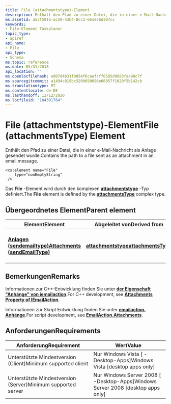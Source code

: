```yaml
---
title: File (attachmentstype)-Element
description: Enthält den Pfad zu einer Datei, die in einer e-Mail-Nachricht als Anlage gesendet wurde.
ms.assetid: a53f591b-ac59-43b4-8cc2-661e76d307cc
keywords:
- File-Element Taskplaner
topic_type:
- apiref
api_name:
- File
api_type:
- Schema
ms.topic: reference
ms.date: 05/31/2018
api_location: ''
ms.openlocfilehash: ed07d4b31f9054f6caefcff0585d9683faa90c7f
ms.sourcegitcommit: a1494c819bc5200050696e66057f1020f5b142cb
ms.translationtype: MT
ms.contentlocale: de-DE
ms.lasthandoff: 12/12/2020
ms.locfileid: "104391764"
---
```

# <a name="file-attachmentstype-element"></a><span data-ttu-id="48924-104">File (attachmentstype)-Element</span><span class="sxs-lookup"><span data-stu-id="48924-104">File (attachmentsType) Element</span></span>

<span data-ttu-id="48924-105">Enthält den Pfad zu einer Datei, die in einer e-Mail-Nachricht als Anlage gesendet wurde.</span><span class="sxs-lookup"><span data-stu-id="48924-105">Contains the path to a file sent as an attachment in an email message.</span></span>

``` syntax
<xs:element name="File"
    type="nonEmptyString"
 />
```

<span data-ttu-id="48924-106">Das **File** -Element wird durch den komplexen [**attachmentstype**](taskschedulerschema-attachmentstype-complextype.md) -Typ definiert.</span><span class="sxs-lookup"><span data-stu-id="48924-106">The **File** element is defined by the [**attachmentsType**](taskschedulerschema-attachmentstype-complextype.md) complex type.</span></span>

## <a name="parent-element"></a><span data-ttu-id="48924-107">Übergeordnetes Element</span><span class="sxs-lookup"><span data-stu-id="48924-107">Parent element</span></span>



| <span data-ttu-id="48924-108">Element</span><span class="sxs-lookup"><span data-stu-id="48924-108">Element</span></span>                                                                                      | <span data-ttu-id="48924-109">Abgeleitet von</span><span class="sxs-lookup"><span data-stu-id="48924-109">Derived from</span></span>                                                               | <span data-ttu-id="48924-110">BESCHREIBUNG</span><span class="sxs-lookup"><span data-stu-id="48924-110">Description</span></span>                                                     |
|----------------------------------------------------------------------------------------------|----------------------------------------------------------------------------|-----------------------------------------------------------------|
| [<span data-ttu-id="48924-111">**Anlagen (sendemailtype)**</span><span class="sxs-lookup"><span data-stu-id="48924-111">**Attachments (sendEmailType)**</span></span>](taskschedulerschema-attachments-sendemailtype-element.md) | [<span data-ttu-id="48924-112">**attachmentstype**</span><span class="sxs-lookup"><span data-stu-id="48924-112">**attachmentsType**</span></span>](taskschedulerschema-attachmentstype-complextype.md) | <span data-ttu-id="48924-113">Enthält eine Liste der Anlagen in der e-Mail-Nachricht.</span><span class="sxs-lookup"><span data-stu-id="48924-113">Contains a list of attachments in the email message.</span></span><br/> |



## <a name="remarks"></a><span data-ttu-id="48924-114">Bemerkungen</span><span class="sxs-lookup"><span data-stu-id="48924-114">Remarks</span></span>

<span data-ttu-id="48924-115">Informationen zur C++-Entwicklung finden Sie unter [**der Eigenschaft "Anhänge" von iemailaction**](/windows/desktop/api/taskschd/nf-taskschd-iemailaction-get_attachments).</span><span class="sxs-lookup"><span data-stu-id="48924-115">For C++ development, see [**Attachments Property of IEmailAction**](/windows/desktop/api/taskschd/nf-taskschd-iemailaction-get_attachments).</span></span>

<span data-ttu-id="48924-116">Informationen zur Skript Entwicklung finden Sie unter [**emailaction. Anhänge**](emailaction-attachments.md).</span><span class="sxs-lookup"><span data-stu-id="48924-116">For script development, see [**EmailAction.Attachments**](emailaction-attachments.md).</span></span>

## <a name="requirements"></a><span data-ttu-id="48924-117">Anforderungen</span><span class="sxs-lookup"><span data-stu-id="48924-117">Requirements</span></span>



| <span data-ttu-id="48924-118">Anforderung</span><span class="sxs-lookup"><span data-stu-id="48924-118">Requirement</span></span> | <span data-ttu-id="48924-119">Wert</span><span class="sxs-lookup"><span data-stu-id="48924-119">Value</span></span> |
|-------------------------------------|------------------------------------------------------|
| <span data-ttu-id="48924-120">Unterstützte Mindestversion (Client)</span><span class="sxs-lookup"><span data-stu-id="48924-120">Minimum supported client</span></span><br/> | <span data-ttu-id="48924-121">Nur Windows Vista \[ -Desktop-Apps\]</span><span class="sxs-lookup"><span data-stu-id="48924-121">Windows Vista \[desktop apps only\]</span></span><br/>       |
| <span data-ttu-id="48924-122">Unterstützte Mindestversion (Server)</span><span class="sxs-lookup"><span data-stu-id="48924-122">Minimum supported server</span></span><br/> | <span data-ttu-id="48924-123">Nur Windows Server 2008 \[ -Desktop-Apps\]</span><span class="sxs-lookup"><span data-stu-id="48924-123">Windows Server 2008 \[desktop apps only\]</span></span><br/> |



 

 





